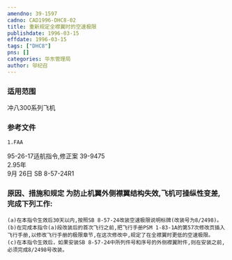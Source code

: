 ```yaml
---
amendno: 39-1597  
cadno: CAD1996-DHC8-02  
title: 重新规定全襟翼时的空速极限  
publishdate: 1996-03-15  
effdate: 1996-03-15  
tags: ["DHC8"]  
pns: []  
categories: 华东管理局  
author: 邬纪召  
---
```

  
### 适用范围  
冲八300系列飞机  
  
<!--more-->  
### 参考文件  
    1.FAA  
95-26-17适航指令,修正案 39-9475  
2.95年  
9月 26日 SB 8-57-24R1  
  
### 原因、措施和规定     为防止机翼外侧襟翼结构失效,飞机可操纵性变差,完成下列工作:  
    (a)在本指令生效后30天以内,按照SB 8-57-24改装空速极限说明标牌(改装号为8/2498)。  
    (b)在完成本指令(a)段改装后的首次飞行之前,把飞行手册PSM 1-83-1A的第57次修改页插入飞行手册,以修改飞行手册的极限章节,在这次修改中,规定了在全襟翼时更低的空速极限。  
    (c)在本指令生效后，如果安装SB 8-57-24中所列件号和序号的外侧襟翼附件,则在安装之前,必须完成8/2498号改装。  
  
